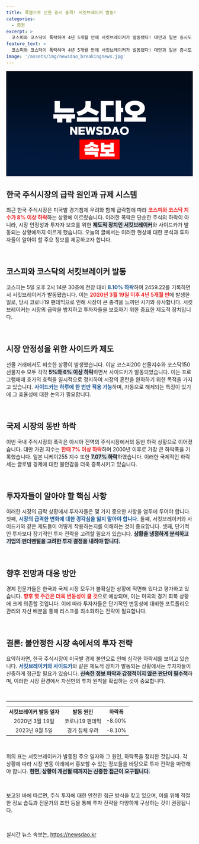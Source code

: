 ```yaml
---
title: 폭염으로 인한 증시 충격! 서킷브레이커 발동!
categories:
  - 증권
excerpt: >
  코스피와 코스닥이 폭락하며 4년 5개월 만에 서킷브레이커가 발동됐다! 대만과 일본 증시도 동반 하락, 미국 경기침체 우려가 전 세계 증시를 흔들고 있다. 지금, 그 충격을 확인하세요!
feature_text: >
  코스피와 코스닥이 폭락하며 4년 5개월 만에 서킷브레이커가 발동됐다! 대만과 일본 증시도 동반 하락, 미국 경기침체 우려가 전 세계 증시를 흔들고 있다. 지금, 그 충격을 확인하세요!
image: '/assets/img/newsdao_breakingnews.jpg'
---
```


<p><img src="/assets/img/newsdao_breakingnews.jpg" alt="firstkoreanews 속보" /></p>

<h2 data-ke-size="size26">한국 주식시장의 급락 원인과 규제 시스템</h2>

<p data-ke-size="size16">최근 한국 주식시장은 미국발 경기침체 우려와 함께 급락함에 따라 <b><span style="color: #ee2323;">코스피와 코스닥 지수가 8% 이상 하락</span></b>하는 상황에 이르렀습니다. 이러한 폭락은 단순한 주식의 하락이 아니라, 시장 안정성과 투자자 보호를 위한 <b><span style="background-color: #21538527;">제도적 장치인 서킷브레이커</span></b>와 사이드카가 발동되는 상황에까지 이르게 했습니다. 오늘의 글에서는 이러한 현상에 대한 분석과 투자자들이 알아야 할 주요 정보를 제공하고자 합니다.</p>

<p data-ke-size="size16">&nbsp;</p>

<h2 data-ke-size="size26">코스피와 코스닥의 서킷브레이커 발동</h2>

<p data-ke-size="size16">코스피는 5일 오후 2시 14분 30초에 전장 대비 <b><span style="color: #1a5490;">8.10% 하락</span></b>하여 2459.22를 기록하면서 서킷브레이커가 발동됐습니다. 이는 <b><span style="color: #ee2323;">2020년 3월 19일 이후 4년 5개월 만</span></b>에 발생한 일로, 당시 코로나19 팬데믹으로 인해 시장이 큰 충격을 느끼던 시기와 유사합니다. 서킷브레이커는 시장의 급락을 방지하고 투자자들을 보호하기 위한 중요한 제도적 장치입니다.</p>

<p data-ke-size="size16">&nbsp;</p>

<h2 data-ke-size="size26">시장 안정성을 위한 사이드카 제도</h2>

<p data-ke-size="size16">선물 거래에서도 비슷한 상황이 발생했습니다. 이날 코스피200 선물지수와 코스닥150 선물지수 모두 각각 <b><span style="background-color: #21538527;">5%와 6% 이상 하락</span></b>하면서 사이드카가 발동되었습니다. 이는 프로그램매매 호가의 효력을 일시적으로 정지하여 시장의 혼란을 완화하기 위한 목적을 가지고 있습니다. <b><span style="color: #1a5490;">사이드카는 하루에 한 번만 적용 가능</span></b>하며, 자동으로 해제되는 특징이 있기에 그 효율성에 대한 논의가 필요합니다.</p>

<p data-ke-size="size16">&nbsp;</p>

<h2 data-ke-size="size26">국제 시장의 동반 하락</h2>

<p data-ke-size="size16">이번 국내 주식시장의 폭락은 아시아 전역의 주식시장에서의 동반 하락 상황으로 이어졌습니다. 대만 가권 지수는 <b><span style="color: #ee2323;">한때 7% 이상 하락</span></b>하며 2000년 이후로 가장 큰 하락폭을 기록했습니다. 일본 니케이255 지수 또한 <b><span style="background-color: #21538527;">7.07% 하락</span></b>하였습니다. 이러한 국제적인 하락세는 글로벌 경제에 대한 불안감을 더욱 증폭시키고 있습니다.</p>

<p data-ke-size="size16">&nbsp;</p>

<h2 data-ke-size="size26">투자자들이 알아야 할 핵심 사항</h2>

<p data-ke-size="size16">이러한 시장의 급락 상황에서 투자자들은 몇 가지 중요한 사항을 염두에 두어야 합니다. 첫째, <b><span style="color: #1a5490;">시장의 급격한 변화에 대한 경각심을 잃지 말아야 합니다.</span></b> 둘째, 서킷브레이커와 사이드카와 같은 제도들이 어떻게 작용하는지를 이해하는 것이 중요합니다. 셋째, 단기적인 투자보다 장기적인 투자 전략을 고려할 필요가 있습니다. <b><span style="background-color: #21538527;">상황을 냉정하게 분석하고 기업의 펀더멘털을 고려한 투자 결정을 내려야 합니다.</span></b></p>

<p data-ke-size="size16">&nbsp;</p>

<h2 data-ke-size="size26">향후 전망과 대응 방안</h2>

<p data-ke-size="size16">경제 전문가들은 한국과 국제 시장 모두가 불확실한 상황에 직면해 있다고 평가하고 있습니다. <b><span style="color: #ee2323;">향후 몇 주간은 더욱 변동성이 클 것</span></b>으로 예상되며, 이는 미국의 경기 회복 상황에 크게 의존할 것입니다. 이에 따라 투자자들은 단기적인 변동성에 대비한 포트폴리오 관리와 자산 배분을 통해 리스크를 최소화하는 전략이 필요합니다.</p>

<p data-ke-size="size16">&nbsp;</p>

<h2 data-ke-size="size26">결론: 불안정한 시장 속에서의 투자 전략</h2>

<p data-ke-size="size16">요약하자면, 한국 주식시장이 미국발 경제 불안으로 인해 심각한 하락세를 보이고 있습니다. <b><span style="color: #1a5490;">서킷브레이커와 사이드카</span></b>와 같은 제도적 장치가 발동되는 상황에서는 투자자들이 신중하게 접근할 필요가 있습니다. <b><span style="background-color: #21538527;">신속한 정보 파악과 감정적이지 않은 판단이 필수적</span></b>하며, 이러한 시장 환경에서 자신만의 투자 원칙을 확립하는 것이 중요합니다.</p>

<p data-ke-size="size16">&nbsp;</p>

<hr>

<table style="width: 100%; border-collapse: collapse;">
    <tbody>
        <tr>
            <td style="text-align: center; height: 17px;"><b>서킷브레이커 발동 일자</b></td>
            <td style="text-align: center; height: 17px;"><b>발동 원인</b></td>
            <td style="text-align: center; height: 17px;"><b>하락폭</b></td>
        </tr>
        <tr>
            <td style="text-align: center; height: 17px;">2020년 3월 19일</td>
            <td style="text-align: center; height: 17px;">코로나19 팬데믹</td>
            <td style="text-align: center; height: 17px;">-8.00%</td>
        </tr>
        <tr>
            <td style="text-align: center; height: 17px;">2023년 8월 5일</td>
            <td style="text-align: center; height: 17px;">경기 침체 우려</td>
            <td style="text-align: center; height: 17px;">-8.10%</td>
        </tr>
    </tbody>
</table>

<p data-ke-size="size16">&nbsp;</p>

<p data-ke-size="size16">위의 표는 서킷브레이커가 발동된 주요 일자와 그 원인, 하락폭을 정리한 것입니다. 각 상황에 따라 시장 변동 아래에서 홍보할 수 있는 정보들을 바탕으로 투자 전략을 마련해야 합니다. <b><span style="background-color: #21538527;">한편, 상황이 개선될 때까지는 신중한 접근이 요구됩니다.</span></b></p>

<p data-ke-size="size16">&nbsp;</p>

<p data-ke-size="size16">보고된 바에 따르면, 주식 투자에 대한 안전한 접근 방식을 찾고 있으며, 이를 위해 적절한 정보 습득과 전문가의 조언 등을 통해 투자 전략을 다양하게 구상하는 것이 권장됩니다.</p>

<p data-ke-size="size16">&nbsp;</p>
실시간 뉴스 속보는, <a href="https://newsdao.kr" rel="dofollow">https://newsdao.kr</a>


